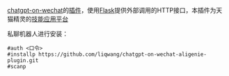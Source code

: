 [chatgpt-on-wechat](https://github.com/zhayujie/chatgpt-on-wechat)的[插件](https://github.com/zhayujie/chatgpt-on-wechat/tree/master/plugins#readme)，使用[Flask](https://github.com/pallets/flask)提供外部调用的HTTP接口，本插件为天猫精灵的[技能应用平台](https://aligenie.com/doc/20255408/ttmkqv)

私聊机器人进行安装：
```
#auth <口令>
#installp https://github.com/liqwang/chatgpt-on-wechat-aligenie-plugin.git
#scanp
```
